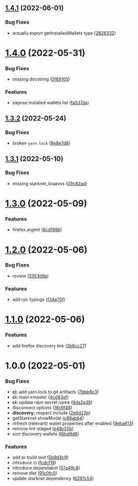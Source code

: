 ## [1.4.1](https://github.com/starknet-community-libs/get-starknet/compare/v1.4.0...v1.4.1) (2022-06-01)


### Bug Fixes

* actually export getInstalledWallets type ([2826332](https://github.com/starknet-community-libs/get-starknet/commit/2826332ba812644aa322ff05bac70570bed9e785))

# [1.4.0](https://github.com/starknet-community-libs/get-starknet/compare/v1.3.2...v1.4.0) (2022-05-31)


### Bug Fixes

* missing docstring ([0f89105](https://github.com/starknet-community-libs/get-starknet/commit/0f89105e1f4383c87bd8b29266a302b56aa9dfb3))


### Features

* expose installed wallets list ([fa537da](https://github.com/starknet-community-libs/get-starknet/commit/fa537dad27f0d0e94eed19f6794458b7f860b902))

## [1.3.2](https://github.com/starknet-community-libs/get-starknet/compare/v1.3.1...v1.3.2) (2022-05-24)


### Bug Fixes

* broken `yarn.lock` ([8e8e7d8](https://github.com/starknet-community-libs/get-starknet/commit/8e8e7d8dafcf8fee44b9ab5173580b601803b4f3))

## [1.3.1](https://github.com/starknet-community-libs/get-starknet/compare/v1.3.0...v1.3.1) (2022-05-10)


### Bug Fixes

* missing starknet_braavos ([09c82ad](https://github.com/starknet-community-libs/get-starknet/commit/09c82ad47612aebd662c36cb26af5005114d6115))

# [1.3.0](https://github.com/starknet-community-libs/get-starknet/compare/v1.2.0...v1.3.0) (2022-05-09)


### Features

* firefox argent ([6cd1986](https://github.com/starknet-community-libs/get-starknet/commit/6cd1986edcceff65c2ac5429cc8a32e92d6f1cd6))

# [1.2.0](https://github.com/starknet-community-libs/get-starknet/compare/v1.1.0...v1.2.0) (2022-05-06)


### Bug Fixes

* review ([5353d9a](https://github.com/starknet-community-libs/get-starknet/commit/5353d9a9bc306698bbbfd2e6d3b7e587f3ed2a0b))


### Features

* add rpc typings ([f34e70f](https://github.com/starknet-community-libs/get-starknet/commit/f34e70f8c017be914af1603ff04c371a8d7c9107))

# [1.1.0](https://github.com/starknet-community-libs/get-starknet/compare/v1.0.0...v1.1.0) (2022-05-06)


### Features

* add firefox discovery link ([3b6cc27](https://github.com/starknet-community-libs/get-starknet/commit/3b6cc27ff39abdf3f19892903a80686a349cab56))

# 1.0.0 (2022-05-01)


### Bug Fixes

* **ci:** add yarn.lock to git artifacts ([7bbb6c3](https://github.com/starknet-community-libs/get-starknet/commit/7bbb6c3319cb0a7226abf0ab86526ed5d7af3ac7))
* **ci:** main->master ([4cd83ef](https://github.com/starknet-community-libs/get-starknet/commit/4cd83efd0003f041e9174da02d79256a3de3b253))
* **ci:** update npm secret name ([9da2a39](https://github.com/starknet-community-libs/get-starknet/commit/9da2a39229c3043455e2dfb768eeec311010cd16))
* disconnect options ([18c6f48](https://github.com/starknet-community-libs/get-starknet/commit/18c6f48f5c85ce374ceb9b46261d2f2be90d4fde))
* **discovery:** respect include ([2e6d22b](https://github.com/starknet-community-libs/get-starknet/commit/2e6d22b7e7de34c49f8b9af0d54bbfee96685119))
* getStarknet showModal ([c89ab64](https://github.com/starknet-community-libs/get-starknet/commit/c89ab64c1d9c3f232a4c1f40f18b23c73bd2106e))
* refresh (relevant) wallet properties after enabled ([9eba613](https://github.com/starknet-community-libs/get-starknet/commit/9eba6136e60eb0f56e1782400adc943e1a83f704))
* remove lint-staged ([e49c55b](https://github.com/starknet-community-libs/get-starknet/commit/e49c55bba6ec80d7045b6dc2193960f0d1b2dcfd))
* sort discovery wallets ([f4bd9d8](https://github.com/starknet-community-libs/get-starknet/commit/f4bd9d8be58c8aa5cf82d7b1878b3b1cae470d35))


### Features

* add pr build test ([5b9d3c9](https://github.com/starknet-community-libs/get-starknet/commit/5b9d3c9d1b3686d1aeca0029a95cd2b3f963ecd6))
* introduce ci ([fcdcf18](https://github.com/starknet-community-libs/get-starknet/commit/fcdcf18ea223d90063cda636f6a47d0f4eeb8c36))
* introduce dependabot ([57a49c8](https://github.com/starknet-community-libs/get-starknet/commit/57a49c80b2ed5b9c1e0e755dfa86fedebe7d4cc9))
* remove dist ([91c0fc0](https://github.com/starknet-community-libs/get-starknet/commit/91c0fc064ccdd2dfceb1f96cc341f1dec4cf6705))
* update starknet dependency ([6297c54](https://github.com/starknet-community-libs/get-starknet/commit/6297c5464c8a22c0deb307690941472288144134))
